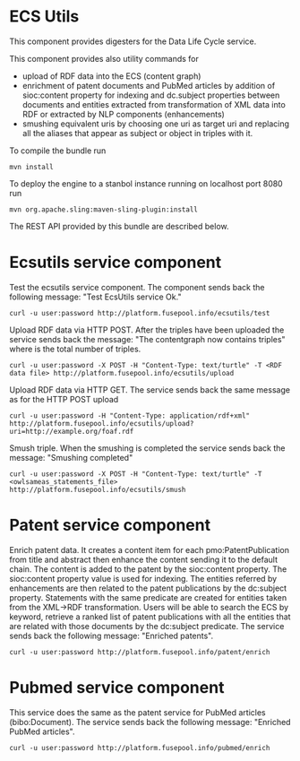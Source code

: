 ECS Utils
===========
This component provides digesters for the Data Life Cycle service.
 
This component provides also utility commands for 
- upload of RDF data into the ECS (content graph)
- enrichment of patent documents and PubMed articles by addition of sioc:content property for indexing and 
  dc.subject properties between documents and entities extracted from transformation of XML data into RDF or
  extracted by NLP components (enhancements)
- smushing equivalent uris by choosing one uri as target uri and replacing all the aliases that appear as subject or
  object in triples with it.

To compile the bundle run

    mvn install

To deploy the engine to a stanbol instance running on localhost port 8080 run

    mvn org.apache.sling:maven-sling-plugin:install
    
    
The REST API provided by this bundle are described below.

Ecsutils service component
==========================
Test the ecsutils service component. The component sends back the following message: "Test EcsUtils service Ok."

    curl -u user:password http://platform.fusepool.info/ecsutils/test

Upload RDF data via HTTP POST. After the triples have been uploaded the service sends back the message: "The contentgraph 
now contains <n> triples" where <n> is the total number of triples.

    curl -u user:password -X POST -H "Content-Type: text/turtle" -T <RDF data file> http://platform.fusepool.info/ecsutils/upload

Upload RDF data via HTTP GET. The service sends back the same message as for the HTTP POST upload

    curl -u user:password -H "Content-Type: application/rdf+xml" http://platform.fusepool.info/ecsutils/upload?uri=http://example.org/foaf.rdf

Smush triple. When the smushing is completed the service sends back the message: "Smushing completed"   

    curl -u user:password -X POST -H "Content-Type: text/turtle" -T <owlsameas_statements_file> http://platform.fusepool.info/ecsutils/smush


Patent service component
========================
Enrich patent data. It creates a content item for each pmo:PatentPublication from title and abstract then enhance the 
content sending it to the default chain. The content is added to the patent by the sioc:content property. The sioc:content 
property value is used for indexing. The entities referred by enhancements are then related to the patent publications by
the dc:subject property. Statements with the same predicate are created for  entities taken from the XML->RDF transformation. 
Users will be able to search the ECS by keyword, retrieve a ranked list of patent publications with all the entities that 
are related with those documents by the dc:subject predicate. 
The service sends back the following message: "Enriched <n> patents".

    curl -u user:password http://platform.fusepool.info/patent/enrich

Pubmed service component
========================
This service does the same as the patent service for PubMed articles (bibo:Document). The service sends back the following message: "Enriched <n> PubMed articles".

    curl -u user:password http://platform.fusepool.info/pubmed/enrich
    


